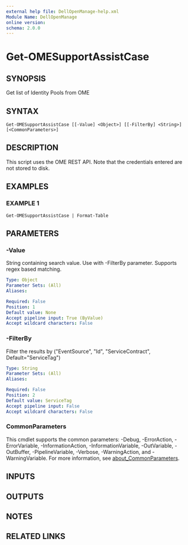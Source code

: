 ```yaml
---
external help file: DellOpenManage-help.xml
Module Name: DellOpenManage
online version:
schema: 2.0.0
---
```


# Get-OMESupportAssistCase

## SYNOPSIS
Get list of Identity Pools from OME

## SYNTAX

```
Get-OMESupportAssistCase [[-Value] <Object>] [[-FilterBy] <String>] [<CommonParameters>]
```

## DESCRIPTION
This script uses the OME REST API.
Note that the credentials entered are not stored to disk.

## EXAMPLES

### EXAMPLE 1
```
Get-OMESupportAssistCase | Format-Table
```

## PARAMETERS

### -Value
String containing search value.
Use with -FilterBy parameter.
Supports regex based matching.

```yaml
Type: Object
Parameter Sets: (All)
Aliases:

Required: False
Position: 1
Default value: None
Accept pipeline input: True (ByValue)
Accept wildcard characters: False
```

### -FilterBy
Filter the results by ("EventSource", "Id", "ServiceContract", Default="ServiceTag")

```yaml
Type: String
Parameter Sets: (All)
Aliases:

Required: False
Position: 2
Default value: ServiceTag
Accept pipeline input: False
Accept wildcard characters: False
```

### CommonParameters
This cmdlet supports the common parameters: -Debug, -ErrorAction, -ErrorVariable, -InformationAction, -InformationVariable, -OutVariable, -OutBuffer, -PipelineVariable, -Verbose, -WarningAction, and -WarningVariable. For more information, see [about_CommonParameters](http://go.microsoft.com/fwlink/?LinkID=113216).

## INPUTS

## OUTPUTS

## NOTES

## RELATED LINKS
